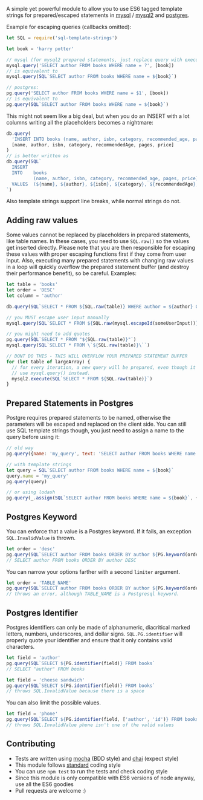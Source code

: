 A simple yet powerful module to allow you to use ES6 tagged template strings for prepared/escaped statements in [mysql](https://www.npmjs.com/package/mysql) / [mysql2](https://www.npmjs.com/package/mysql2) and [postgres](https://www.npmjs.com/package/pq).

Example for escaping queries (callbacks omitted):
```js
let SQL = require('sql-template-strings')

let book = 'harry potter'

// mysql (for mysql2 prepared statements, just replace query with execute):
mysql.query('SELECT author FROM books WHERE name = ?', [book])
// is equivalent to
mysql.query(SQL`SELECT author FROM books WHERE name = ${book}`)

// postgres:
pg.query('SELECT author FROM books WHERE name = $1', [book])
// is equivalent to
pg.query(SQL`SELECT author FROM books WHERE name = ${book}`)
```
This might not seem like a big deal, but when you do an INSERT with a lot columns writing all the placeholders becomes a nightmare:

```js
db.query(
  'INSERT INTO books (name, author, isbn, category, recommended_age, pages, price) VALUES (?, ?, ?, ?, ?, ?, ?)',
  [name, author, isbn, category, recommendedAge, pages, price]
)
// is better written as
db.query(SQL`
  INSERT
  INTO    books
          (name, author, isbn, category, recommended_age, pages, price)
  VALUES  (${name}, ${author}, ${isbn}, ${category}, ${recommendedAge}, ${pages}, ${price})
`)
```
Also template strings support line breaks, while normal strings do not.

## Adding raw values
Some values cannot be replaced by placeholders in prepared statements, like table names. In these cases, you need to use `SQL.raw()` so the values get inserted directly. Please note that you are then responsible for escaping these values with proper escaping functions first if they come from user input. Also, executing many prepared statements with changing raw values in a loop will quickly overflow the prepared statement buffer (and destroy their performance benefit), so be careful. Examples:
```js
let table = 'books'
let order = 'DESC'
let column = 'author'

db.query(SQL`SELECT * FROM ${SQL.raw(table)} WHERE author = ${author} ORDER BY ${column} ${SQL.raw(order)}`)

// you MUST escape user input manually
mysql.query(SQL`SELECT * FROM ${SQL.raw(mysql.escapeId(someUserInput))} WHERE name = ${book} ORDER BY ${column} ${SQL.raw(order)}`)

// you might need to add quotes
pg.query(SQL`SELECT * FROM "${SQL.raw(table)}"`)
mysql.query(SQL`SELECT * FROM \`${SQL.raw(table)}\``)

// DONT DO THIS - THIS WILL OVERFLOW YOUR PREPARED STATEMENT BUFFER
for (let table of largeArray) {
  // for every iteration, a new query will be prepared, even though it is only executed once.
  // use mysql.query() instead.
  mysql2.execute(SQL`SELECT * FROM ${SQL.raw(table)}`)
}
```

## Prepared Statements in Postgres
Postgre requires prepared statements to be named, otherwise the parameters will be escaped and replaced on the client side.
You can still use SQL template strings though, you just need to assign a name to the query before using it:
```js
// old way
pg.query({name: 'my_query', text: 'SELECT author FROM books WHERE name = $1', values: [book]})

// with template strings
let query = SQL`SELECT author FROM books WHERE name = ${book}`
query.name = 'my_query'
pg.query(query)

// or using lodash
pg.query(_.assign(SQL`SELECT author FROM books WHERE name = ${book}`, {name: 'my_query'}))
```

## Postgres Keyword
You can enforce that a value is a Postgres keyword. If it fails, an exception `SQL.InvalidValue` is thrown.

```js
let order = 'desc'
pg.query(SQL`SELECT author FROM books ORDER BY author ${PG.keyword(order)}`)
// SELECT author FROM books ORDER BY author DESC
```

You can narrow your options farther with a second `limiter` argument.
```js
let order = 'TABLE_NAME'
pg.query(SQL`SELECT author FROM books ORDER BY author ${PG.keyword(order, ['DESC', 'ASC')}`)
// throws an error, although TABLE_NAME is a Postgresql keyword.
```

## Postgres Identifier
Postgres identifiers can only be made of alphanumeric, diacritical marked letters, numbers, underscores, and dollar signs.
`SQL.PG.identifier` will properly quote your identifier and ensure that it only contains valid characters.

```js
let field = 'author'
pg.query(SQL`SELECT ${PG.identifier(field)} FROM books`
// SELECT "author" FROM books
```

```js
let field = 'cheese sandwich'
pg.query(SQL`SELECT ${PG.identifier(field)} FROM books`
// throws SQL.InvalidValue because there is a space
```

You can also limit the possible values.
```js
let field = 'phone'
pg.query(SQL`SELECT ${PG.identifier(field, ['author', 'id')} FROM books`
// throws SQL.InvalidValue phone isn't one of the valid values
```

## Contributing
 - Tests are written using [mocha](https://www.npmjs.com/package/mocha) (BDD style) and [chai](https://www.npmjs.com/package/chai) (expect style)
 - This module follows [standard](https://www.npmjs.com/package/standard) coding style
 - You can use `npm test` to run the tests and check coding style
 - Since this module is only compatible with ES6 versions of node anyway, use all the ES6 goodies
 - Pull requests are welcome :)
